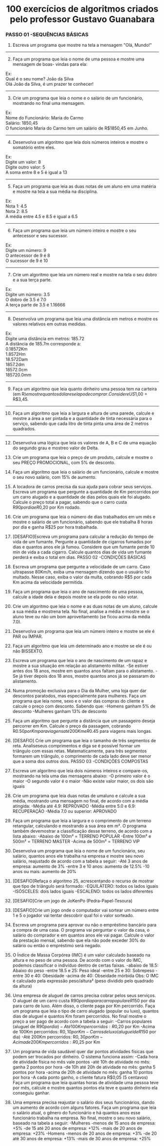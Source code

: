 <div align="center">
 
# 100 exercícios de algoritmos criados pelo professor Gustavo Guanabara
 
</div>


### PASSO 01 -SEQUÊNCIAS BÁSICAS

 1. Escreva um programa que mostre na tela a mensagem "Olá, Mundo!"
 
 ---
 
 2. Faça um programa que leia o nome de uma pessoa e mostre uma mensagem de boas- vindas para ela: 
 
 Ex: </br>
 Qual é o seu nome? João da Silva </br>
 Olá João da Silva, é um prazer te conhecer!

 ---

 3. Crie um programa que leia o nome e o salário de um funcionário, mostrando no final uma mensagem.

 Ex: </br>
 Nome do Funcionário: Maria do Carmo </br>
 Salário: 1850,45 </br>
 O funcionário Maria do Carmo tem um salário de R$1850,45 em Junho.
 
 ---
 
 4. Desenvolva um algoritmo que leia dois números inteiros e mostre o somatório entre eles. 
 
 Ex: </br>
 Digite um valor: 8 </br>
 Digite outro valor: 5 </br>
 A soma entre 8 e 5 é igual a 13

---

 5. Faça um programa que leia as duas notas de um aluno em uma matéria e mostre na tela a sua média na disciplina. 
 
 Ex: </br>
 Nota 1: 4.5 </br>
 Nota 2: 8.5 </br>
 A média entre 4.5 e 8.5 é igual a 6.5

---

 6. Faça um programa que leia um número inteiro e mostre o seu antecessor e seu sucessor. 
 
 Ex: </br>
 Digite um número: 9 </br>
 O antecessor de 9 é 8 </br>
 O sucessor de 9 é 10

---

 7. Crie um algoritmo que leia um número real e mostre na tela o seu dobro e a sua terça parte. 
 
 Ex: </br>
 Digite um número: 3.5 </br>
 O dobro de 3.5 é 7.0 </br>
 A terça parte de 3.5 é 1.16666

---

 8. Desenvolva um programa que leia uma distância em metros e mostre os valores relativos em outras medidas. 
 
 Ex: </br>
 Digite uma distância em metros: 185.72 </br>
 A distância de 185.7m corresponde a: </br>
 0.18572Km </br>
 1.8572Hm </br>
 18.572Dam </br>
 1857.2dm </br>
 18572.0cm </br>
 185720.0mm </br>
 
 ---
 
 9. Faça um algoritmo que leia quanto dinheiro uma pessoa tem na carteira (em R$) e mostre quantos dólares ela pode comprar. Considere US$1,00 = R$3,45.

 ---
 
 10. Faça um algoritmo que leia a largura e altura de uma parede, calcule e mostre a área a ser pintada e a quantidade de tinta necessária para o serviço, sabendo que cada litro de tinta pinta uma área de 2 metros quadrados.

---

 12) Desenvolva uma lógica que leia os valores de A, B e C de uma equação do segundo grau e mostreo valor de Delta.
 13) Crie um programa que leia o preço de um produto, calcule e mostre o seu PREÇO PROMOCIONAL, com 5% de desconto.
 14) Faça um algoritmo que leia o salário de um funcionário, calcule e mostre o seu novo salário, com 15% de aumento.
 15) A locadora de carros precisa da sua ajuda para cobrar seus serviços. Escreva um programa que pergunte a quantidade de Km percorridos por um carro alugado e a quantidade de dias pelos quais ele foi alugado. Calcule o preço total a pagar, sabendo que o carro custa R$90 por dia e R$0,20 por Km rodado.
 16) Crie um programa que leia o número de dias trabalhados em um mês e mostre o salário de um funcionário, sabendo que ele trabalha 8 horas por dia e ganha R$25 por hora trabalhada.
 17) [DESAFIO]Escreva um programa para calcular a redução do tempo de vida de um fumante. Pergunte a quantidade de cigarros fumados por dias e quantos anos ele já fumou. Considere que um fumante perde 10 min de vida a cada cigarro. Calcule quantos dias de vida um fumante perderá e exiba o total em dias.
 PASSO 02 -CONDIÇÕES BÁSICAS
 17) Escreva um programa que pergunte a velocidade de um carro. Caso ultrapasse 80Km/h, exiba uma mensagem dizendo que o usuário foi multado. Nesse caso, exiba o valor da multa, cobrando R$5 por cada Km acima da velocidade permitida.
 18) Faça um programa que leia o ano de nascimento de uma pessoa, calcule a idade dela e depois mostre se ela pode ou não votar.
 19) Crie um algoritmo que leia o nome e as duas notas de um aluno, calcule a sua média e mostrena tela. No final, analise a média e mostre se o aluno teve ou não um bom aproveitamento (se ficou acima da média 7.0).
 20) Desenvolva um programa que leia um número inteiro e mostre se ele é PAR ou ÍMPAR.
 21) Faça um algoritmo que leia um determinado ano e mostre se ele é ou não BISSEXTO.
 22) Escreva um programa que leia o ano de nascimento de um rapaz e mostre a sua situação em relação ao alistamento militar. -Se estiver antes dos 18 anos, mostre em quantos anos faltam para o alistamento. -Se já tiver depois dos 18 anos, mostre quantos anos já se passaram do alistamento.
 
23) Numa promoção exclusiva para o Dia da Mulher, uma loja quer dar descontos paratodos, mas especialmente para mulheres. Faça um programa que leia nome, sexo e o valor das compras do cliente e calcule o preço com desconto. Sabendo que: -Homens ganham 5% de desconto -Mulheres ganham 13% de desconto
 24) Faça um algoritmo que pergunte a distância que um passageiro deseja percorrer em Km. Calcule o preço da passagem, cobrando R$0.50 por Km para viagens até 200Km e R$0.45 para viagens mais longas.
 25) [DESAFIO] Crie um programa que leia o tamanho de três segmentos de reta. Analiseseus comprimentos e diga se é possível formar um triângulo com essas retas. Matematicamente, para três segmentos formarem um triângulo, o comprimento de cada lado deve ser menor que a soma dos outros dois.
 PASSO 03 -CONDIÇÕES COMPOSTAS
 26) Escreva um algoritmo que leia dois números inteiros e compare-os, mostrando na tela uma das mensagens abaixo: -O primeiro valor é o maior -O segundo valor é o maior -Não existe valor maior, os dois são iguais
 27) Crie um programa que leia duas notas de umaluno e calcule a sua média, mostrando uma mensagem no final, de acordo com a média atingida: -Média até 4.9: REPROVADO -Média entre 5.0 e 6.9: RECUPERAÇÃO -Média 7.0 ou superior: APROVADO
 28) Faça um programa que leia a largura e o comprimento de um terreno retangular, calculando e mostrando a sua área em m². O programa também devemostrar a classificação desse terreno, de acordo com a lista abaixo: -Abaixo de 100m² = TERRENO POPULAR -Entre 100m² e 500m² = TERRENO MASTER -Acima de 500m² = TERRENO VIP
 29) Desenvolva um programa que leia o nome de um funcionário, seu salário, quantos anos ele trabalha na empresa e mostre seu novo salário, reajustado de acordo com a tabela a seguir: -Até 3 anos de empresa: aumento de 3% -entre 3 e 10 anos: aumento de 12.5% -10 anos ou mais: aumento de 20%
 30) [DESAFIO]Refaça o algoritmo 25, acrescentando o recurso de mostrar que tipo de triângulo será formado: -EQUILÁTERO: todos os lados iguais -ISÓSCELES: dois lados iguais -ESCALENO: todos os lados diferentes
 31) [DESAFIO]Crie um jogo de JoKenPo (Pedra-Papel-Tesoura)
 32) [DESAFIO]Crie um jogo onde o computador vai sortear um número entre 1 e 5 o jogador vai tentar descobrir qual foi o valor sorteado.
 
33) Escreva um programa para aprovar ou não o empréstimo bancário para a compra de uma casa. O programa vai perguntar o valor da casa, o salário do comprador e em quantos anos ele vai pagar. Calcule o valor da prestação mensal, sabendo que ela não pode exceder 30% do salário ou então o empréstimo será negado.
 34) O Índice de Massa Corpórea (IMC) é um valor calculado baseado na altura e no peso de uma pessoa. De acordo com o valor do IMC, podemos classificar o indivíduo dentro de certas faixas.
 -abaixo de 18.5: Abaixo do peso -entre 18.5 e 25: Peso ideal -entre 25 e 30: Sobrepeso -entre 30 e 40: Obesidade -acima de 40: Obseidade mórbida
 Obs: O IMC é calculado pela expressão peso/altura² (peso dividido pelo quadrado da altura)
 35) Uma empresa de aluguel de carros precisa cobrar pelos seus serviços. O aluguel de um carro custa R$90 por dia para carro popular e R$150 por dia para carro de luxo. Além disso, o cliente paga por Km percorrido. Faça um programa que leia o tipo de carro alugado (popular ou luxo), quantos dias de aluguel e quantos Km foram percorridos. No final mostre o preço a ser pago de acordo com a tabela a seguir:
 -Carros populares (aluguel de R$90 por dia) -Até 100Km percorridos: R$0,20 por Km -Acima de 100Km percorridos: R$0,10 por Km -Carros de luxo (aluguel de R$150 por dia) -Até 200Km percorridos: R$0,30 por Km -Acima de 200Km percorridos: R$0,25 por Km
 36) Um programa de vida saudável quer dar pontos atividades físicas que podem ser trocados por dinheiro. O sistema funciona assim:
 -Cada hora de atividade física no mês vale pontos -até 10h de atividade no mês: ganha 2 pontos por hora -de 10h até 20h de atividade no mês: ganha 5 pontos por hora -acima de 20h de atividade no mês: ganha 10 pontos por hora -A cada ponto ganho, o cliente fatura R$0,05 (5 centavos)  
 Faça um programa que leia quantas horas de atividade uma pessoa teve por mês, calcule e mostre quantos pontos ela teve e quanto dinheiro ela conseguiu ganhar.
 37) Uma empresa precisa reajustar o salário dos seus funcionários, dando um aumento de acordo com alguns fatores. Faça um programa que leia o salário atual, o gênero do funcionário e há quantos anos esse funcionário trabalha na empresa. No final, mostre o seu novo salário, baseado na tabela a seguir:
 -Mulheres -menos de 15 anos de empresa: +5% -de 15 até 20 anos de empresa: +12% -mais de 20 anos de empresa: +23% -Homens -menos de 20 anos de empresa: +3% -de 20 até 30 anos de empresa: +13% -mais de 30 anos de empresa: +25%
